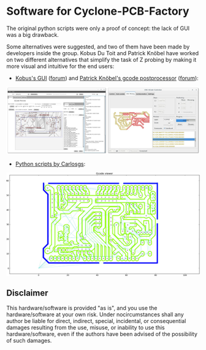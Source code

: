 Software for Cyclone-PCB-Factory  
===================

The original python scripts were only a proof of concept: the lack of GUI was a big drawback.  

Some alternatives were suggested, and two of them have been made by developers inside the group. Kobus Du Toit and Patrick Knöbel have worked on two different alternatives that simplify the task of Z probing by making it more visual and intuitive for the end users:  

* [Kobus's GUI](https://www.dropbox.com/sh/k7p896n0upv29u1/1T_lcIZDnH/prototypeGui2) ([forum](https://groups.google.com/forum/#!msg/cyclone-pcb-factory/S3m1baPzwRk/DtyngGGJmBoJ)) and [Patrick Knöbel's gcode postprocessor](https://github.com/pknoe3lh/cncgcodecontroller/releases) ([forum](https://groups.google.com/forum/#!msg/cyclone-pcb-factory/ToTGIpXWUmA/gyQMDqDOXfUJ)):

![ScreenShot](Media/Cyclone_first_year_13_GUIs.jpg)


* [Python scripts by Carlosgs](PythonScripts/):

![ScreenShot](Media/Cyclone_v0.9.7_ViewGcode.jpg)


Disclaimer  
--
This hardware/software is provided "as is", and you use the hardware/software at your own risk. Under nocircumstances shall any author be liable for direct, indirect, special, incidental, or consequential damages resulting from the use, misuse, or inability to use this hardware/software, even if the authors have been advised of the possibility of such damages.  

